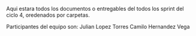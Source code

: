 Aqui estara todos los documentos o entregables del todos los sprint del ciclo 4, oredenados por carpetas.

Participantes del equipo son:
Julian Lopez Torres
Camilo Hernandez Vega